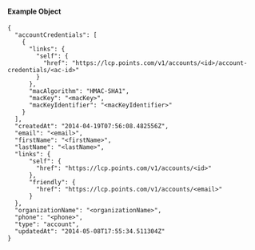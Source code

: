 #### Example Object

    {
      "accountCredentials": [
        {
          "links": {
            "self": {
              "href": "https://lcp.points.com/v1/accounts/<id>/account-credentials/<ac-id>"
            }
          },
          "macAlgorithm": "HMAC-SHA1",
          "macKey": "<macKey>",
          "macKeyIdentifier": "<macKeyIdentifier>"
        }
      ],
      "createdAt": "2014-04-19T07:56:08.482556Z",
      "email": "<email>",
      "firstName": "<firstName>",
      "lastName": "<lastName>",
      "links": {
          "self": {
            "href": "https://lcp.points.com/v1/accounts/<id>"
          },
          "friendly": {
            "href": "https://lcp.points.com/v1/accounts/<email>"
          }
      },
      "organizationName": "<organizationName>",
      "phone": "<phone>",
      "type": "account",
      "updatedAt": "2014-05-08T17:55:34.511304Z"
    }




